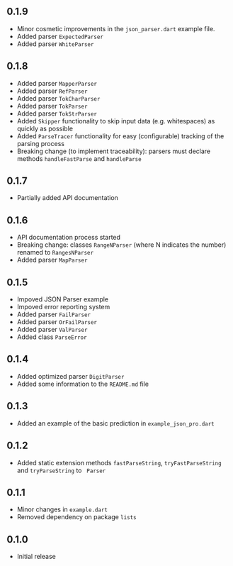 ## 0.1.9

- Minor cosmetic improvements in the `json_parser.dart` example file.
- Added parser `ExpectedParser`
- Added parser `WhiteParser`

## 0.1.8

- Added parser `MapperParser`
- Added parser `RefParser`
- Added parser `TokCharParser`
- Added parser `TokParser`
- Added parser `TokStrParser`
- Added `Skipper` functionality to skip input data (e.g. whitespaces) as quickly as possible
- Added `ParseTracer` functionality for easy (configurable) tracking of the parsing process
- Breaking change (to implement traceability): parsers must declare  methods `handleFastParse` and `handleParse`

## 0.1.7

- Partially added API documentation

## 0.1.6

- API documentation process started
- Breaking change: classes `RangeNParser` (where N indicates the number) renamed to `RangesNParser`
- Added parser `MapParser`

## 0.1.5

- Impoved JSON Parser example
- Impoved error reporting system
- Added parser `FailParser`
- Added parser `OrFailParser`
- Added parser `ValParser`
- Added class `ParseError`

## 0.1.4

- Added optimized parser `DigitParser`
- Added some information to the `README.md` file

## 0.1.3

- Added an example of the basic prediction in `example_json_pro.dart`

## 0.1.2

- Added static extension methods `fastParseString`, `tryFastParseString` and `tryParseString` to ` Parser`

## 0.1.1

- Minor changes in `example.dart`
- Removed dependency on package `lists`

## 0.1.0

- Initial release
